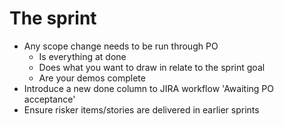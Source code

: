 # The sprint

- Any scope change needs to be run through PO
	- Is everything at done
	- Does what you want to draw in relate to the sprint goal
	- Are your demos complete
- Introduce a new done column to JIRA workflow 'Awaiting PO acceptance'
- Ensure risker items/stories are delivered in earlier sprints
